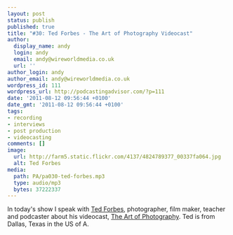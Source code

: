 ```yaml
---
layout: post
status: publish
published: true
title: "#30: Ted Forbes - The Art of Photography Videocast"
author:
  display_name: andy
  login: andy
  email: andy@wireworldmedia.co.uk
  url: ''
author_login: andy
author_email: andy@wireworldmedia.co.uk
wordpress_id: 111
wordpress_url: http://podcastingadvisor.com/?p=111
date: '2011-08-12 09:56:44 +0100'
date_gmt: '2011-08-12 09:56:44 +0100'
tags:
- recording
- interviews
- post production
- videocasting
comments: []
image:
  url: http://farm5.static.flickr.com/4137/4824789377_00337fa064.jpg
  alt: Ted Forbes
media:
  path: PA/pa030-ted-forbes.mp3
  type: audio/mp3
  bytes: 37222337
---
```

In today's show I speak with [Ted Forbes](http://tedforbes.com/), photographer, film maker, teacher and podcaster about his videocast, [The Art of Photography](http://itunes.apple.com/gb/podcast/the-art-of-photography/id294540619). Ted is from Dallas, Texas in the US of A.
